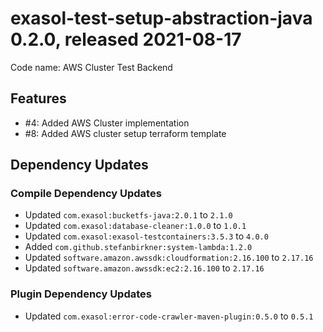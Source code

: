 # exasol-test-setup-abstraction-java 0.2.0, released 2021-08-17

Code name: AWS Cluster Test Backend

## Features

* #4: Added AWS Cluster implementation
* #8: Added AWS cluster setup terraform template

## Dependency Updates

### Compile Dependency Updates

* Updated `com.exasol:bucketfs-java:2.0.1` to `2.1.0`
* Updated `com.exasol:database-cleaner:1.0.0` to `1.0.1`
* Updated `com.exasol:exasol-testcontainers:3.5.3` to `4.0.0`
* Added `com.github.stefanbirkner:system-lambda:1.2.0`
* Updated `software.amazon.awssdk:cloudformation:2.16.100` to `2.17.16`
* Updated `software.amazon.awssdk:ec2:2.16.100` to `2.17.16`

### Plugin Dependency Updates

* Updated `com.exasol:error-code-crawler-maven-plugin:0.5.0` to `0.5.1`
